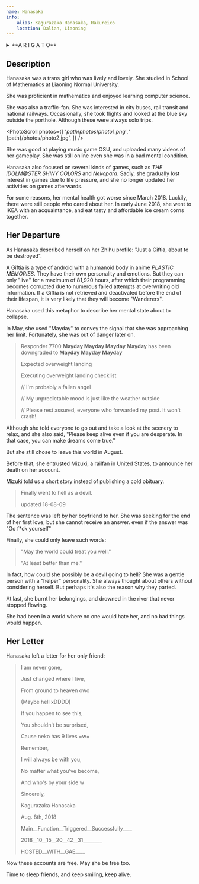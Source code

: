 ```yaml
---
name: Hanasaka
info:
    alias: Kagurazaka Hanasaka, Hakureico
    location: Dalian, Liaoning
---
```


<details>
<summary>**A R I G A T O**</summary>
> こんなちいさな星座なのに
>
> I'm such a small and insignificant constellation,
> 
> ココにいたこと 気付いてくれて
> 
> but you noticed that I was here.
> 
> ありがとう
> 
> Thank you.
</details>

## Description

Hanasaka was a trans girl who was lively and lovely.
She studied in School of Mathematics at Liaoning Normal University.

She was proficient in mathematics and enjoyed learning computer science.

She was also a traffic-fan.
She was interested in city buses, rail transit and national railways.
Occasionally, she took flights and looked at the blue sky outside the porthole.
Although these were always solo trips.

<PhotoScroll photos={[
    '${path}/photos/photo1.png',
    '${path}/photos/photo2.jpg',
]} />

She was good at playing music game OSU, and uploaded many videos of her gameplay.
She was still online even she was in a bad mental condition.

Hanasaka also focused on several kinds of games,
such as *THE iDOLM@STER SHINY COLORS* and *Nekopara*.
Sadly, she gradually lost interest in games due to life pressure,
and she no longer updated her activities on games afterwards.

For some reasons, her mental health got worse since March 2018. Luckily, there were still people who cared about her.
In early June 2018, she went to IKEA with an acquaintance, and eat tasty and affordable ice cream corns together.

## Her Departure

As Hanasaka described herself on her Zhihu profile: "Just a Giftia, about to be destroyed".

A Giftia is a type of android with a humanoid body in anime *PLASTIC MEMORIES*.
They have their own personality and emotions.
But they can only "live" for a maximum of 81,920 hours,
after which their programming becomes corrupted due to numerous failed attempts at overwriting old information.
If a Giftia is not retrieved and deactivated before the end of their lifespan, it is very likely that they will become "Wanderers". 

Hanasaka used this metaphor to describe her mental state about to collapse.

In May, she used "Mayday" to convey the signal that she was approaching her limit.
Fortunately, she was out of danger later on.

> Responder 7700 **Mayday Mayday Mayday Mayday** has been downgraded to **Mayday Mayday Mayday**
> 
> Expected overweight landing
> 
> Executing overweight landing checklist
>
> // I'm probably a fallen angel 
>
> // My unpredictable mood is just like the weather outside
>
> // Please rest assured, everyone who forwarded my post. It won't crash!

Although she told everyone to go out and take a look at the scenery to relax,
and she also said, "Please keep alive even if you are desperate. In that case, you can make dreams come true."

But she still chose to leave this world in August.

Before that, she entrusted Mizuki, a railfan in United States, to announce her death on her account.

Mizuki told us a short story instead of publishing a cold obituary.

> Finally went to hell as a devil.
> 
> updated 18-08-09

The sentence was left by her boyfriend to her.
She was seeking for the end of her first love, but she cannot receive an answer.
even if the answer was "Go f*ck yourself"

Finally, she could only leave such words:

> "May the world could treat you well."
> 
> "At least better than me."

In fact, how could she possibly be a devil going to hell?
She was a gentle person with a "helper" personality.
She always thought about others without considering herself.
But perhaps it's also the reason why they parted.

At last, she burnt her belongings, and drowned in the river that never stopped flowing.

She had been in a world where no one would hate her, and no bad things would happen.

## Her Letter

Hanasaka left a letter for her only friend:

> I am never gone,
> 
> Just changed where I live,
> 
> From ground to heaven owo
> 
> (Maybe hell xDDDD)
> 
> If you happen to see this,
> 
> You shouldn't be surprised,
> 
> Cause neko has 9 lives =w=
> 
> Remember,
> 
> I will always be with you,
> 
> No matter what you've become,
> 
> And who's by your side w
>
> Sincerely,
> 
> Kagurazaka Hanasaka
> 
> Aug. 8th, 2018
>
> Main__Function__Triggered__Successfully____
> 
> 2018__10__15__20__42__31________
> 
> HOSTED__WITH__GAE____

Now these accounts are free. May she be free too.

Time to sleep friends, and keep smiling, keep alive.
